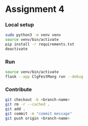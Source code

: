 # Assignment 4

### Local setup
```bash
sudo python3 -m venv venv
source venv/bin/activate
pip install -r requirements.txt
deactivate
```
### Run
```bash
source venv/bin/activate
flask --app ClgFestMang run --debug
```

### Contribute
```bash
git checkout -b <branch-name>
git rm -r --cached .
git add .
git commit -m "commit message"
git push origin <branch-name>
```
